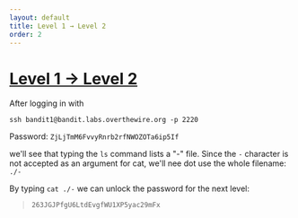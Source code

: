 ```yaml
---
layout: default
title: Level 1 → Level 2
order: 2
---
```


# [Level 1 → Level 2](https://overthewire.org/wargames/bandit/bandit2.html)
After logging in with 

`ssh bandit1@bandit.labs.overthewire.org -p 2220`

Password: `ZjLjTmM6FvvyRnrb2rfNWOZOTa6ip5If`

we'll see that typing the `ls` command lists a "-" file. Since the `-` character is not accepted as an argument for cat, we'll nee dot use the whole filename: `./-`

By typing `cat ./-` we can unlock the password for the next level:

> `263JGJPfgU6LtdEvgfWU1XP5yac29mFx`